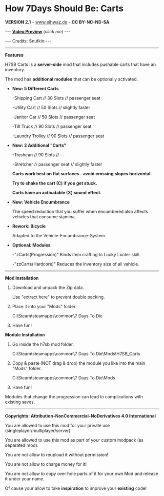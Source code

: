 # How 7Days Should Be: Carts

**VERSION 2.1** - www.eihwaz.de - **CC BY-NC-ND-SA**

--- [**Video Preview**](https://youtu.be/We6E7j1P3qg?t=126) (*click me*) ---

--- Credits: Snufkin ---

--- --- --- --- --- --- --- --- ---

**Features**

H7SB Carts is a **server-side** mod that includes pushable carts that have an inventory.

The mod has **additional modules** that can be optionally activated.

* **New: 5 Different Carts**

	-Shipping Cart 		// 30 Slots			// passenger seat 
	
	-Utility Cart 		// 50 Slots			// slightly faster
	
	-Janitor Car		// 50 Slots			// passenger seat 
	
	-Tilt Truck			// 90 Slots			// passenger seat 

	-Laundry Trolley	// 90 Slots			// passenger seat 
	
* **New: 2 Additional "Carts"**

	-Trashcan	 		// 90 Slots			// -
	
	-Stretcher	 		// passenger seat	// slightly faster
	
	**Carts work best on flat surfaces - avoid crossing slopes horizontal.**
	
	**Try to shake the cart (C) if you get stuck.**
	
	**Carts have an activatable (X) sound effect.**
	
* **New: Vehicle Encumbrance**

	The speed reduction that you suffer when encumbered also affects vehicles that consume stamina.
	
* **Rework: Bicycle**
	
	Adapted to the Vehicle-Encumbrance-System.
	
* **Optional: Modules**
	
	-"zCarts(Progression)" Binds item crafting to Lucky Looter skill.
	
	-"zzCarts(Hardcore)" Reduces the inventory size of all vehicle. 

--- --- --- --- --- --- --- --- ---

**Mod Installation**

1. Download and unpack the Zip data.

	Use "extract here" to prevent double packing.

2. Place it into your "Mods" folder.

	C:\Steam\steamapps\common\7 Days To Die

3. Have fun!

**Module Installation**

1. Go inside the h7sb mod folder.

	C:\Steam\steamapps\common\7 Days To Die\Mods\H7SB_Carts
	
2. Copy & paste (NOT drag & drop) the module you like into the main "Mods" folder.

	C:\Steam\steamapps\common\7 Days To Die\Mods

3. Have fun!

Modules that change the progression can lead to complications with existing saves. 

--- --- --- --- --- --- --- --- ---

**Copyrights: Attribution-NonCommercial-NoDerivatives 4.0 International**

You are allowed to use this mod for your private use (singleplayer/multiplayer/server).

You are allowed to use this mod as part of your custom modpack (as separated mod).

You are not allow to reupload it without permission!

You are not allow to charge money for it!

You are not allow to copy over hole parts of it for your own Mod and release it under your name.

Of cause your allow to take **inspiration** to improve your **existing** code!
